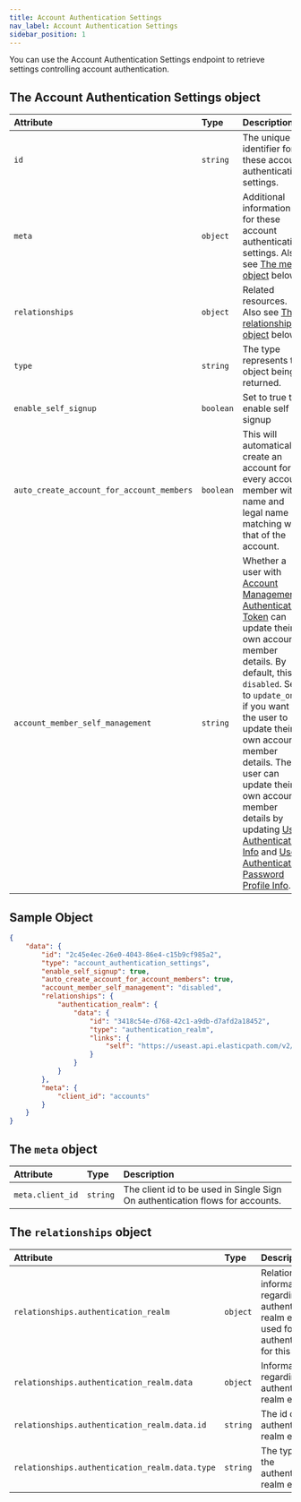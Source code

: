 ```yaml
---
title: Account Authentication Settings
nav_label: Account Authentication Settings
sidebar_position: 1
---
```


You can use the Account Authentication Settings endpoint to retrieve settings controlling account authentication.

## The Account Authentication Settings object

| Attribute | Type | Description                                                                                                                                                                                                                                                                                                                                                                                                                                                                                                                                                                                                                                                                                                                                                                 |
| :--- | :-- |:----------------------------------------------------------------------------------------------------------------------------------------------------------------------------------------------------------------------------------------------------------------------------------------------------------------------------------------------------------------------------------------------------------------------------------------------------------------------------------------------------------------------------------------------------------------------------------------------------------------------------------------------------------------------------------------------------------------------------------------------------------------------------|
| `id` | `string` | The unique identifier for these account authentication settings.                                                                                                                                                                                                                                                                                                                                                                                                                                                                                                                                                                                                                                                                                                            |
| `meta` | `object` | Additional information for these account authentication settings. Also see [The meta object](#the-meta-object) below.                                                                                                                                                                                                                                                                                                                                                                                                                                                                                                                                                                                                                                                                      |
| `relationships` | `object` | Related resources. Also see [The relationships object](#the-relationships-object) below.                                                                                                                                                                                                                                                                                                                                                                                                                                                                                                                                                                                                                                                                                                            |
| `type` | `string` | The type represents the object being returned.                                                                                                                                                                                                                                                                                                                                                                                                                                                                                                                                                                                                                                                                                                                              |
|`enable_self_signup`|`boolean`| Set to true to enable self signup                                                                                                                                                                                                                                                                                                                                                                                                                                                                                                                                                                                                                                                                                                                                           |
|`auto_create_account_for_account_members`|`boolean`| This will automatically create an account for every account member with name and legal name matching with that of the account.                                                                                                                                                                                                                                                                                                                                                                                                                                                                                                                                                                                                                      |
|`account_member_self_management`|`string`| Whether a user with [Account Management Authentication Token](/docs/commerce-cloud/authentication/Tokens/account-management-authentication-token) can update their own account member details. By default, this is `disabled`. Set to `update_only` if you want the user to update their own account member details. The user can update their own account member details by updating [User Authentication Info](/docs/commerce-cloud/authentication/single-sign-on/user-authentication-info-api/overview) and [User Authentication Password Profile Info](/docs/commerce-cloud/authentication/single-sign-on/user-authentication-password-profiles-api/password-profile-overview).                                                                              |

## Sample Object

```json
{
    "data": {
        "id": "2c45e4ec-26e0-4043-86e4-c15b9cf985a2",
        "type": "account_authentication_settings",
        "enable_self_signup": true,
        "auto_create_account_for_account_members": true,
        "account_member_self_management": "disabled",
        "relationships": {
            "authentication_realm": {
                "data": {
                    "id": "3418c54e-d768-42c1-a9db-d7afd2a18452",
                    "type": "authentication_realm",
                    "links": {
                        "self": "https://useast.api.elasticpath.com/v2/authentication-realms/3418c54e-d768-42c1-a9db-d7afd2a18452"
                    }
                }
            }
        },
        "meta": {
            "client_id": "accounts"
        }
    }
}
```

## The `meta` object

| Attribute        | Type     | Description                                                                   |
|:-----------------|:---------|:------------------------------------------------------------------------------|
| `meta.client_id` | `string` | The client id to be used in Single Sign On authentication flows for accounts. |

## The `relationships` object

| Attribute | Type | Description |
| :--- | :--- | :--- |
| `relationships.authentication_realm` | `object` | Relationship information regarding the authentication realm entity used for authentication for this store. |
| `relationships.authentication_realm.data` | `object` | Information regarding the authentication realm entity. |
| `relationships.authentication_realm.data.id` | `string` | The id of the authentication realm entity. |
| `relationships.authentication_realm.data.type` | `string` | The type of the authentication realm entity. |
